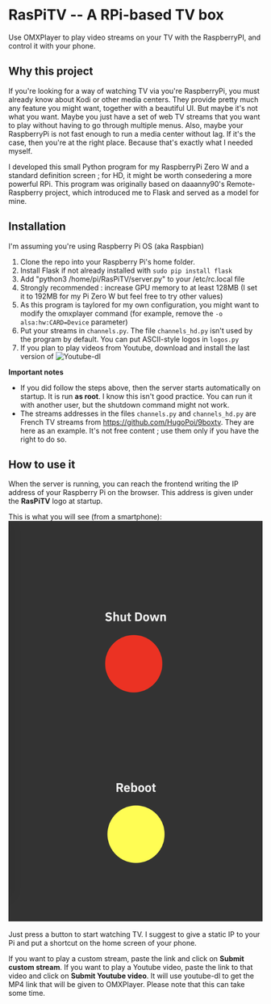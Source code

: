 # RasPiTV -- A RPi-based TV box #

Use OMXPlayer to play video streams on your TV with the RaspberryPI, and control it with your phone.

## Why this project ##
If you're looking for a way of watching TV via you're RaspberryPi, you must already know about Kodi or other media centers. They provide pretty much any feature you might want, together with a beautiful UI. But maybe it's not what you want. Maybe you just have a set of web TV streams that you want to play without having to go through multiple menus. Also, maybe your RaspberryPi is not fast enough to run a media center without lag.
If it's the case, then you're at the right place. Because that's exactly what I needed myself. 

I developed this small Python program for my RaspberryPi Zero W and a standard definition screen ; for HD, it might be worth consedering a more powerful RPi.
This program was originally based on daaanny90's Remote-Raspberry project, which introduced me to Flask and served as a model for mine.

## Installation ##
I'm assuming you're using Raspberry Pi OS (aka Raspbian)
1. Clone the repo into your Raspberry Pi's home folder.
2. Install Flask if not already installed with `sudo pip install flask`
3. Add "python3 /home/pi/RasPiTV/server.py" to your /etc/rc.local file
4. Strongly recommended : increase GPU memory to at least 128MB (I set it to 192MB for my Pi Zero W but feel free to try other values)
5. As this program is taylored for my own configuration, you might want to modify the omxplayer command (for example, remove the `-o alsa:hw:CARD=Device` parameter)
6. Put your streams in `channels.py`. The file `channels_hd.py` isn't used by the program by default. You can put ASCII-style logos in `logos.py`
7. If you plan to play videos from Youtube, download and install the last version of ![Youtube-dl](https://youtube-dl.org/)

**Important notes**
* If you did follow the steps above, then the server starts automatically on startup. It is run **as root**. I know this isn't good practice. You can run it with another user, but the shutdown command might not work.
* The streams addresses in the files `channels.py` and `channels_hd.py` are French TV streams from https://github.com/HugoPoi/9boxtv. They are here as an example. It's not free content ; use them only if you have the right to do so.

## How to use it ##
When the server is running, you can reach the frontend writing the IP address of your Raspberry Pi on the browser. This address is given under the __RasPiTV__ logo at startup.

This is what you will see (from a smartphone):
![RaspberryPi Remote Controller Screenshot](/screenshot/RaspberryPi_remote_screenshot.png "RaspberryPi Remote Controller")

Just press a button to start watching TV.
I suggest to give a static IP to your Pi and put a shortcut on the home screen of your phone.

If you want to play a custom stream, paste the link and click on __Submit custom stream__.
If you want to play a Youtube video, paste the link to that video and click on __Submit Youtube video__. It will use youtube-dl to get the MP4 link that will be given to OMXPlayer. Please note that this can take some time.
